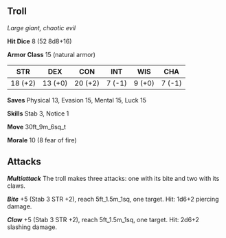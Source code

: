 ## Troll

*Large giant, chaotic evil*

**Hit Dice** 8 (52 8d8+16)

**Armor Class** 15 (natural armor)

| STR     | DEX     | CON     | INT     | WIS     | CHA     |
|---------|---------|---------|---------|---------|---------|
| 18 (+2) | 13 (+0) | 20 (+2) |  7 (-1) |  9 (+0) |  7 (-1) |

**Saves** Physical 13, Evasion 15, Mental 15, Luck 15

**Skills** Stab 3, Notice 1

**Move** 30ft\_9m\_6sq\_t

**Morale** 10 (8 fear of fire)

## Attacks

***Multiattack*** The troll makes three attacks: one with its bite and two with its claws.

***Bite*** +5 (Stab 3 STR +2), reach 5ft\_1.5m\_1sq, one target. Hit: 1d6+2 piercing damage.

***Claw*** +5 (Stab 3 STR +2), reach 5ft\_1.5m\_1sq, one target. Hit: 2d6+2 slashing damage.

